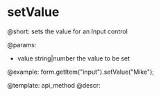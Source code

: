 setValue
=============

@short: sets the value for an Input control

@params:
- value     string|number     the value to be set  


@example:
form.getItem("input").setValue("Mike");



@template: api_method
@descr:


